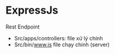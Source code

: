 # ExpressJs
Rest Endpoint
- Src/apps/controllers: file xử lý chính 
- Src/bin/www.js file chạy chính (server)
